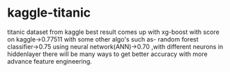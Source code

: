# kaggle-titanic
titanic dataset from kaggle
best result comes up with xg-boost with score on kaggle->0.77511
with some other algo's such as-
random forest classifier->0.75
using neural network(ANN)->0.70 ,with different neurons in hiddenlayer
there will be many ways to get better accuracy with more advance feature engineering. 
